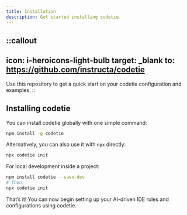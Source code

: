 ```yaml
---
title: Installation
description: Get started installing codetie.
---
```


::callout
---
icon: i-heroicons-light-bulb
target: _blank
to: https://github.com/instructa/codetie
---
Use this repository to get a quick start on your codetie configuration and examples.
::

## Installing codetie

You can install codetie globally with one simple command:

```bash [Terminal]
npm install -g codetie
```

Alternatively, you can also use it with `npx` directly:

```bash [Terminal]
npx codetie init
```

For local development inside a project:

```bash [Terminal]
npm install codetie --save-dev
# Then:
npx codetie init
```

That’s it! You can now begin setting up your AI-driven IDE rules and configurations using codetie.
